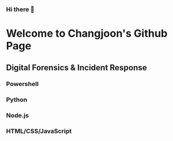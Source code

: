 ### Hi there 👋

# Welcome to Changjoon's Github Page

## Digital Forensics & Incident Response

### Powershell
### Python
### Node.js
### HTML/CSS/JavaScript

